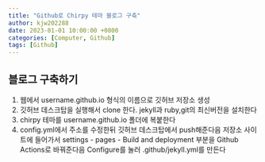 ```yaml
---
title: "Github로 Chirpy 테마 블로그 구축"
author: kjw202288
date: 2023-01-01 10:00:00 +0800
categories: [Computer, Github]
tags: [Github]
---
```


## 블로그 구축하기

1. 웹에서 username.github.io 형식의 이름으로 깃허브 저장소 생성
2. 깃허브 데스크탑을 실행해서 clone 한다. jekyll과 ruby,git의 최신버전을 설치한다
3. chirpy 테마를 username.github.io 폴더에 복붙한다 
4. config.yml에서 주소를 수정한뒤 깃허브 데스크탑에서 push해준다음 저장소 사이트에 들어가서 settings - pages - Build and deployment 부분을 Github Actions로 바꿔준다음 Configure를 눌러 .github/jekyll.yml를 만든다

